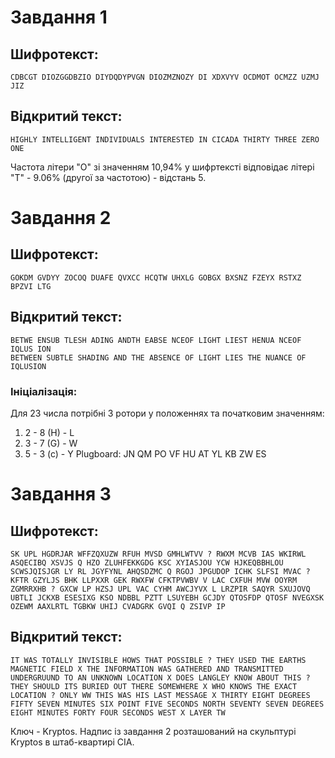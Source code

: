 # Завдання 1
## Шифротекст:
```
CDBCGT DIOZGGDBZIO DIYDQDYPVGN DIOZMZNOZY DI XDXVYV OCDMOT OCMZZ UZMJ JIZ
```
## Відкритий текст:
```
HIGHLY INTELLIGENT INDIVIDUALS INTERESTED IN CICADA THIRTY THREE ZERO ONE
```
Частота літери "O" зі значенням 10,94% у шифртексті відповідає літері "T" - 9.06% (другої за частотою) - відстань 5.

# Завдання 2
## Шифротекст:
```
GOKDM GVDYY ZOCOQ DUAFE QVXCC HCQTW UHXLG GOBGX BXSNZ FZEYX RSTXZ BPZVI LTG
```
## Відкритий текст:
```
BETWE ENSUB TLESH ADING ANDTH EABSE NCEOF LIGHT LIEST HENUA NCEOF IQLUS ION
BETWEEN SUBTLE SHADING AND THE ABSENCE OF LIGHT LIES THE NUANCE OF IQLUSION
```
### Ініціалізація:
Для 23 числа потрібні 3 ротори у положеннях та початковим значенням:
1) 2 - 8 (H) - L
1) 3 - 7 (G) - W
1) 5 - 3 (c) - Y
Plugboard: JN QM PO VF HU AT YL KB ZW ES

# Завдання 3
## Шифротекст:
```
SK UPL HGDRJAR WFFZQXUZW RFUH MVSD GMHLWTVV ? RWXM MCVB IAS WKIRWL ASQECIBQ XSVJS Q HZO ZLUHFEKKGDG KSC XYIASJOU YCW HJKEQBBHLOU SCWSJQISJGR LY RL JGYFYNL AHQSDZMC Q RGOJ JPGUDOP ICHK SLFSI MVAC ? KFTR GZYLJS BHK LLPXXR GEK RWXFW CFKTPVWBV V LAC CXFUH MVW OOYRM ZGMRRXHB ? GXCW LP HZSJ UPL VAC CYHM AWCJYVX L LRZPIR SAQYR SXUJOVQ UBTLI JCKXB ESESIXG KSO NDBBL PZTT LSUYEBH GCJDY QTOSFDP QTOSF NVEGXSK OZEWM AAXLRTL TGBKW UHIJ CVADGRK GVQI Q ZSIVP IP
```
## Відкритий текст:
```
IT WAS TOTALLY INVISIBLE HOWS THAT POSSIBLE ? THEY USED THE EARTHS MAGNETIC FIELD X THE INFORMATION WAS GATHERED AND TRANSMITTED UNDERGRUUND TO AN UNKNOWN LOCATION X DOES LANGLEY KNOW ABOUT THIS ? THEY SHOULD ITS BURIED OUT THERE SOMEWHERE X WHO KNOWS THE EXACT LOCATION ? ONLY WW THIS WAS HIS LAST MESSAGE X THIRTY EIGHT DEGREES FIFTY SEVEN MINUTES SIX POINT FIVE SECONDS NORTH SEVENTY SEVEN DEGREES EIGHT MINUTES FORTY FOUR SECONDS WEST X LAYER TW
```
Ключ - Kryptos. Надпис із завдання 2 розташований на скульптурі Kryptos в штаб-квартирі CIA.
